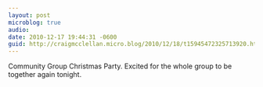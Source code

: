 ```yaml
---
layout: post
microblog: true
audio: 
date: 2010-12-17 19:44:31 -0600
guid: http://craigmcclellan.micro.blog/2010/12/18/t15945472325713920.html
---
```

Community Group Christmas Party. Excited for the whole group to be together again tonight.
